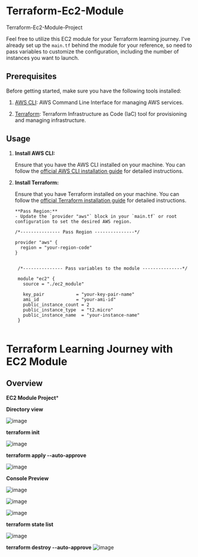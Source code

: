 # Terraform-Ec2-Module
Terraform-Ec2-Module-Project

Feel free to utilize this EC2 module for your Terraform learning journey. I've already set up the `main.tf` behind the module for your reference, so need to pass variables to customize the configuration, including the number of instances you want to launch.

## Prerequisites

Before getting started, make sure you have the following tools installed:

1. [AWS CLI](https://docs.aws.amazon.com/cli/latest/userguide/getting-started-install.html): AWS Command Line Interface for managing AWS services.

2. [Terraform](https://developer.hashicorp.com/terraform/tutorials/aws-get-started/install-cli): Terraform Infrastructure as Code (IaC) tool for provisioning and managing infrastructure.

## Usage

1. **Install AWS CLI:**

   Ensure that you have the AWS CLI installed on your machine. You can follow the [official AWS CLI installation guide](https://docs.aws.amazon.com/cli/latest/userguide/getting-started-install.html) for detailed instructions.

2. **Install Terraform:**

   Ensure that you have Terraform installed on your machine. You can follow the [official Terraform installation guide](https://developer.hashicorp.com/terraform/tutorials/aws-get-started/install-cli) for detailed instructions.

   

       **Pass Region:**
       - Update the `provider "aws"` block in your `main.tf` or root configuration to set the desired AWS region.

   ```hcl
   /*--------------- Pass Region ---------------*/

   provider "aws" {
     region = "your-region-code"
   }


    /*--------------- Pass variables to the module ---------------*/

    module "ec2" {
      source = "./ec2_module"
    
      key_pair            = "your-key-pair-name"
      ami_id              = "your-ami-id"
      public_instance_count = 2
      public_instance_type  = "t2.micro"
      public_instance_name  = "your-instance-name"
    }


# Terraform Learning Journey with EC2 Module

## Overview


**EC2 Module Project***


**Directory view**

![image](https://github.com/Parasharam-DevOps/terraform-learning-journey/assets/132131379/004a5d21-c0d4-40f8-9a1f-0cb329ea6a7e)


**terraform init**

![image](https://github.com/Parasharam-DevOps/terraform-learning-journey/assets/132131379/c6599d34-84ee-43ea-80b7-7e680aeb412e)

**terraform apply --auto-approve**

![image](https://github.com/Parasharam-DevOps/terraform-learning-journey/assets/132131379/dfae3198-3e8a-4fd1-9bae-9fb442b9a239)

**Console Preview**

![image](https://github.com/Parasharam-DevOps/terraform-learning-journey/assets/132131379/4d4d9304-fcae-437a-beb4-80c66f53c5c0)


![image](https://github.com/Parasharam-DevOps/terraform-learning-journey/assets/132131379/6c614e02-971f-4fea-92fb-c0fcef5f84b0)


![image](https://github.com/Parasharam-DevOps/terraform-learning-journey/assets/132131379/4a50873c-a503-41d8-8e25-8be8646d14c5)


**terraform state list**

![image](https://github.com/Parasharam-DevOps/terraform-learning-journey/assets/132131379/b71de317-05ef-4020-8239-8c5712987780)



**terraform destroy --auto-approve**
![image](https://github.com/Parasharam-DevOps/terraform-learning-journey/assets/132131379/ee9d0813-ae44-432a-a50e-42cfc3e3a136)




